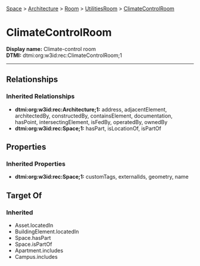 [Space](../../../Space.md) > [Architecture](../../Architecture.md) > [Room](../Room.md) > [UtilitiesRoom](UtilitiesRoom.md) > [ClimateControlRoom](#)
# ClimateControlRoom

**Display name:** Climate-control room<br />
**DTMI:** dtmi:org:w3id:rec:ClimateControlRoom;1

---
## Relationships
### Inherited Relationships
* **dtmi:org:w3id:rec:Architecture;1:** address, adjacentElement, architectedBy, constructedBy, containsElement, documentation, hasPoint, intersectingElement, isFedBy, operatedBy, ownedBy
* **dtmi:org:w3id:rec:Space;1:** hasPart, isLocationOf, isPartOf
## Properties
### Inherited Properties
* **dtmi:org:w3id:rec:Space;1:** customTags, externalIds, geometry, name
## Target Of
### Inherited
* Asset.locatedIn
* BuildingElement.locatedIn
* Space.hasPart
* Space.isPartOf
* Apartment.includes
* Campus.includes
